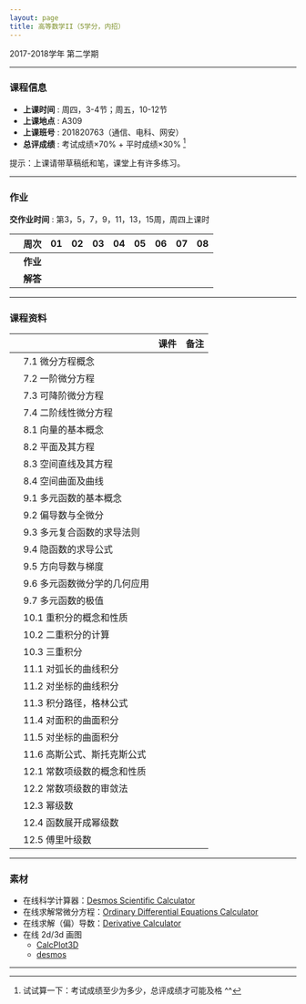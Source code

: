 ```yaml
---
layout: page
title: 高等数学II（5学分，内招）
---
```



<p class="message">
  2017-2018学年 第二学期
</p>


---

### 课程信息


- __上课时间__ : 周四，3-4节；周五，10-12节
- __上课地点__ : A309
- __上课班号__ : 201820763（通信、电科、网安）
- __总评成绩__ : 考试成绩×70% + 平时成绩×30% [^exam]

[^exam]: 试试算一下：考试成绩至少为多少，总评成绩才可能及格 ^^

提示：上课请带草稿纸和笔，课堂上有许多练习。

---

### 作业

__交作业时间__ : 第3，5，7，9，11，13，15周，周四上课时

|        |    周次    | 01 | 02 | 03 |	04 | 05 | 06 |07 | 08 |
|:--------:|--------:|:------:|:------:|:------:|:------:|:------:|:------:|:------:|:------:|
|	| __作业__ 	| <a href="HW/HW_01_高等数学II_5pt_内招_2018.pdf" target="_blank"><i class="fa fa-file-pdf-o" aria-hidden="true"></i></a> |	 <a href="HW/HW_01_高等数学II_5pt_内招_2018.pdf" target="_blank"><i class="fa fa-file-pdf-o" aria-hidden="true"></i></a>| <a href="HW/HW_03_高等数学II_5pt_内招_2018.pdf" target="_blank"><i class="fa fa-file-pdf-o" aria-hidden="true"></i></a>	| <a href="HW/HW_04_高等数学II_5pt_内招_2018.pdf" target="_blank"><i class="fa fa-file-pdf-o" aria-hidden="true"></i></a>	|	<a href="HW/HW_05_高等数学II_5pt_内招_2018.pdf" target="_blank"><i class="fa fa-file-pdf-o" aria-hidden="true"></i></a> |	<a href="HW/HW_06_高等数学II_5pt_内招_2018.pdf" target="_blank"><i class="fa fa-file-pdf-o" aria-hidden="true"></i></a> |	|
|	| __解答__ 	| <a href="HW_sol/HW_01_高等数学II_5pt_内招_sol_2018.pdf" target="_blank"><i class="fa fa-file-pdf-o" aria-hidden="true"></i></a>  	| <a href="HW_sol/HW_02_高等数学II_5pt_内招_sol_2018.pdf" target="_blank"><i class="fa fa-file-pdf-o" aria-hidden="true"></i></a>	| 	|	|	|	|	|	|	


---


### 课程资料

|        |        | 课件 |	备注 |
|:--------:|:--------|:-----:|:------:|
|  |  7.1 微分方程概念 |  <a href="lectures/07_a_微分方程概念_2018.pdf" target="_blank"><i class="fa fa-file-pdf-o" aria-hidden="true"></i></a>     |     |
|	| 7.2 一阶微分方程	| <a href="lectures/07_b_一阶微分方程_2018.pdf" target="_blank"><i class="fa fa-file-pdf-o" aria-hidden="true"></i></a>	|	|
|  | 7.3 可降阶微分方程 |  <a href="lectures/07_c_可降阶微分方程_2018.pdf" target="_blank"><i class="fa fa-file-pdf-o" aria-hidden="true"></i></a>  |      | 
|  | 7.4 二阶线性微分方程 |  <a href="lectures/07_d_二阶线性微分方程_2018.pdf" target="_blank"><i class="fa fa-file-pdf-o" aria-hidden="true"></i></a>   |       | 
|  | 8.1 向量的基本概念 | <a href="lectures/08_a_向量的基本概念_2018.pdf" target="_blank"><i class="fa fa-file-pdf-o" aria-hidden="true"></i></a> |      |    
|  | 8.2 平面及其方程 | <a href="lectures/08_b_平面及其方程_2018.pdf" target="_blank"><i class="fa fa-file-pdf-o" aria-hidden="true"></i></a> |      |      
|  | 8.3 空间直线及其方程 |  <a href="lectures/08_c_空间直线及其方程_2018.pdf" target="_blank"><i class="fa fa-file-pdf-o" aria-hidden="true"></i></a>     |      |
|  | 8.4 空间曲面及曲线 |    <a href="lectures/08_d_空间曲面及曲线_2018.pdf" target="_blank"><i class="fa fa-file-pdf-o" aria-hidden="true"></i></a>     | 	|
|  | 9.1 多元函数的基本概念 | <a href="lectures/09_a_多元函数的基本概念_2018.pdf" target="_blank"><i class="fa fa-file-pdf-o" aria-hidden="true"></i></a>     |      |
|  | 9.2 偏导数与全微分 |   <a href="lectures/09_b_偏导数与全微分_2018.pdf" target="_blank"><i class="fa fa-file-pdf-o" aria-hidden="true"></i></a>   |      |
|  | 9.3 多元复合函数的求导法则 | <a href="lectures/09_c_多元复合函数的求导法则_2018.pdf" target="_blank"><i class="fa fa-file-pdf-o" aria-hidden="true"></i></a>      |      |
|  | 9.4 隐函数的求导公式 | <a href="lectures/09_d_隐函数的求导公式_2018.pdf" target="_blank"><i class="fa fa-file-pdf-o" aria-hidden="true"></i></a>     |      |
|  | 9.5 方向导数与梯度 |  <a href="lectures/09_e_方向导数与梯度_2018.pdf" target="_blank"><i class="fa fa-file-pdf-o" aria-hidden="true"></i></a>     |      |
|  | 9.6 多元函数微分学的几何应用 |  <a href="lectures/09_f_多元函数微分学的几何应用_2018.pdf" target="_blank"><i class="fa fa-file-pdf-o" aria-hidden="true"></i></a>       |      |
|  | 9.7 多元函数的极值 |  <a href="lectures/09_g_多元函数的极值_2018.pdf" target="_blank"><i class="fa fa-file-pdf-o" aria-hidden="true"></i></a>    |      |
|  | 10.1 重积分的概念和性质 |      |      |
|  | 10.2 二重积分的计算 |      |      |
|  | 10.3 三重积分 |       |      |
|  | 11.1 对弧长的曲线积分 |       |      |
|  | 11.2 对坐标的曲线积分 |      |      |
|  | 11.3 积分路径，格林公式 |      |      |
|  | 11.4 对面积的曲面积分 |       |      |
|  | 11.5 对坐标的曲面积分 |     |      |
|  | 11.6 高斯公式、斯托克斯公式 |      |      |
|  | 12.1 常数项级数的概念和性质 |     |      |
|  | 12.2 常数项级数的审敛法 |      |      |
|  | 12.3 幂级数 |     |      |
|  | 12.4 函数展开成幂级数 |      |      |
|  | 12.5 傅里叶级数 |       |      |


---

### 素材

- 在线科学计算器：[Desmos Scientific Calculator](https://www.desmos.com/scientific)
- 在线求解常微分方程：[Ordinary Differential Equations Calculator
](https://www.symbolab.com/solver/ordinary-differential-equation-calculator)
- 在线求解（偏）导数：[Derivative Calculator
](https://www.symbolab.com/solver/derivative-calculator/%5Cfrac%7B%5Cpartial%20%7D%7B%5Cpartial%20x%7D%5Cleft%28%5Csin%20%5Cleft%28x%5E2y%5E2%5Cright%29%5Cright%29?or=ex)
- 在线 2d/3d 画图
    - [CalcPlot3D](http://web.monroecc.edu/manila/webfiles/pseeburger/CalcPlot3D/)
    - [desmos](https://www.desmos.com/calculator/yrl1lft9tv)

---

